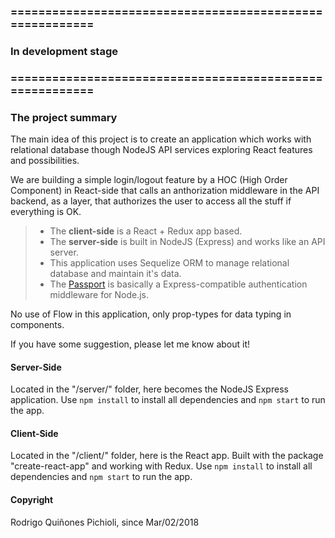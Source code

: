 ### =========================================================
### In development stage
### =========================================================

### The project summary
The main idea of this project is to create an application which works with relational database though NodeJS API services exploring React features and possibilities.

We are building a simple login/logout feature by a HOC (High Order Component) in React-side that calls an anthorization middleware in the API backend, as a layer, that authorizes the user to access all the stuff if everything is OK.

> - The **client-side** is a React + Redux app based.
> - The **server-side** is built in NodeJS (Express) and works like an API server.
> - This application uses Sequelize ORM to manage relational database and maintain it's data.
> - The [Passport](https://www.npmjs.com/package/passport) is basically a Express-compatible authentication middleware for Node.js.

No use of Flow in this application, only prop-types for data typing in components.

If you have some suggestion, please let me know about it!

#### Server-Side
Located in the "/server/" folder, here becomes the NodeJS Express application. 
Use ```npm install``` to install all dependencies and ```npm start``` to run the app.

#### Client-Side
Located in the "/client/" folder, here is the React app. Built with the package "create-react-app" and working with Redux.
Use ```npm install``` to install all dependencies and ```npm start``` to run the app.

#### Copyright
Rodrigo Quiñones Pichioli, since Mar/02/2018
